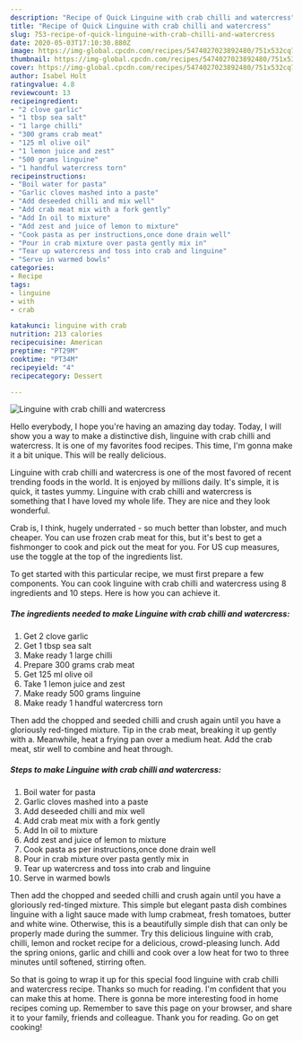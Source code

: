 ```yaml
---
description: "Recipe of Quick Linguine with crab chilli and watercress"
title: "Recipe of Quick Linguine with crab chilli and watercress"
slug: 753-recipe-of-quick-linguine-with-crab-chilli-and-watercress
date: 2020-05-03T17:10:30.880Z
image: https://img-global.cpcdn.com/recipes/5474027023892480/751x532cq70/linguine-with-crab-chilli-and-watercress-recipe-main-photo.jpg
thumbnail: https://img-global.cpcdn.com/recipes/5474027023892480/751x532cq70/linguine-with-crab-chilli-and-watercress-recipe-main-photo.jpg
cover: https://img-global.cpcdn.com/recipes/5474027023892480/751x532cq70/linguine-with-crab-chilli-and-watercress-recipe-main-photo.jpg
author: Isabel Holt
ratingvalue: 4.8
reviewcount: 13
recipeingredient:
- "2 clove garlic"
- "1 tbsp sea salt"
- "1 large chilli"
- "300 grams crab meat"
- "125 ml olive oil"
- "1 lemon juice and zest"
- "500 grams linguine"
- "1 handful watercress torn"
recipeinstructions:
- "Boil water for pasta"
- "Garlic cloves mashed into a paste"
- "Add deseeded chilli and mix well"
- "Add crab meat mix with a fork gently"
- "Add In oil to mixture"
- "Add zest and juice of lemon to mixture"
- "Cook pasta as per instructions,once done drain well"
- "Pour in crab mixture over pasta gently mix in"
- "Tear up watercress and toss into crab and linguine"
- "Serve in warmed bowls"
categories:
- Recipe
tags:
- linguine
- with
- crab

katakunci: linguine with crab 
nutrition: 213 calories
recipecuisine: American
preptime: "PT29M"
cooktime: "PT34M"
recipeyield: "4"
recipecategory: Dessert

---
```



![Linguine with crab chilli and watercress](https://img-global.cpcdn.com/recipes/5474027023892480/751x532cq70/linguine-with-crab-chilli-and-watercress-recipe-main-photo.jpg)

Hello everybody, I hope you're having an amazing day today. Today, I will show you a way to make a distinctive dish, linguine with crab chilli and watercress. It is one of my favorites food recipes. This time, I'm gonna make it a bit unique. This will be really delicious.

Linguine with crab chilli and watercress is one of the most favored of recent trending foods in the world. It is enjoyed by millions daily. It's simple, it is quick, it tastes yummy. Linguine with crab chilli and watercress is something that I have loved my whole life. They are nice and they look wonderful.

Crab is, I think, hugely underrated - so much better than lobster, and much cheaper. You can use frozen crab meat for this, but it&#39;s best to get a fishmonger to cook and pick out the meat for you. For US cup measures, use the toggle at the top of the ingredients list.


To get started with this particular recipe, we must first prepare a few components. You can cook linguine with crab chilli and watercress using 8 ingredients and 10 steps. Here is how you can achieve it.

<!--inarticleads1-->

##### The ingredients needed to make Linguine with crab chilli and watercress:

1. Get 2 clove garlic
1. Get 1 tbsp sea salt
1. Make ready 1 large chilli
1. Prepare 300 grams crab meat
1. Get 125 ml olive oil
1. Take 1 lemon juice and zest
1. Make ready 500 grams linguine
1. Make ready 1 handful watercress torn


Then add the chopped and seeded chilli and crush again until you have a gloriously red-tinged mixture. Tip in the crab meat, breaking it up gently with a. Meanwhile, heat a frying pan over a medium heat. Add the crab meat, stir well to combine and heat through. 

<!--inarticleads2-->

##### Steps to make Linguine with crab chilli and watercress:

1. Boil water for pasta
1. Garlic cloves mashed into a paste
1. Add deseeded chilli and mix well
1. Add crab meat mix with a fork gently
1. Add In oil to mixture
1. Add zest and juice of lemon to mixture
1. Cook pasta as per instructions,once done drain well
1. Pour in crab mixture over pasta gently mix in
1. Tear up watercress and toss into crab and linguine
1. Serve in warmed bowls


Then add the chopped and seeded chilli and crush again until you have a gloriously red-tinged mixture. This simple but elegant pasta dish combines linguine with a light sauce made with lump crabmeat, fresh tomatoes, butter and white wine. Otherwise, this is a beautifully simple dish that can only be properly made during the summer. Try this delicious linguine with crab, chilli, lemon and rocket recipe for a delicious, crowd-pleasing lunch. Add the spring onions, garlic and chilli and cook over a low heat for two to three minutes until softened, stirring often. 

So that is going to wrap it up for this special food linguine with crab chilli and watercress recipe. Thanks so much for reading. I'm confident that you can make this at home. There is gonna be more interesting food in home recipes coming up. Remember to save this page on your browser, and share it to your family, friends and colleague. Thank you for reading. Go on get cooking!
